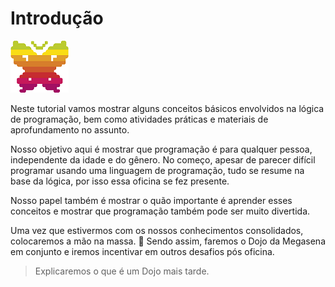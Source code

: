 # Introdução

![Logo WomakersCode](https://github.com/WoMakersCode/oficina-logica-de-programacao/blob/master/images/image8.png)

Neste tutorial vamos mostrar alguns conceitos básicos envolvidos na lógica de programação, bem como atividades práticas e materiais de aprofundamento no assunto.

Nosso objetivo aqui é mostrar que programação é para qualquer pessoa, independente da idade e do gênero. No começo, apesar de parecer difícil programar usando uma linguagem de programação, tudo se resume na base da lógica, por isso essa oficina se fez presente.

Nosso papel também é mostrar o quão importante é aprender esses conceitos e mostrar que programação também pode ser muito divertida.

Uma vez que estivermos com os nossos conhecimentos consolidados, colocaremos a mão na massa. 👐 Sendo assim, faremos o Dojo da Megasena em conjunto e iremos incentivar em outros desafios pós oficina.
> Explicaremos o que é um Dojo mais tarde.
